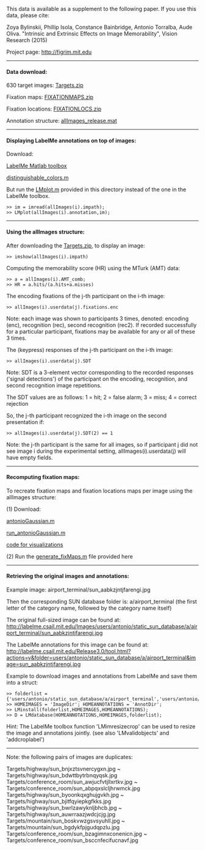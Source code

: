 
This data is available as a supplement to the following paper. 
If you use this data, please cite:

Zoya Bylinskii, Phillip Isola, Constance Bainbridge, Antonio Torralba, Aude Oliva.
"Intrinsic and Extrinsic Effects on Image Memorability", Vision Research (2015)

Project page: http://figrim.mit.edu

------------------------------------------------------------------
#### Data download:

630 target images: [Targets.zip](http://figrim.mit.edu/Targets.zip)

Fixation maps: [FIXATIONMAPS.zip](http://figrim.mit.edu/FIXATIONMAPS.zip)

Fixation locations: [FIXATIONLOCS.zip](http://figrim.mit.edu/FIXATIONLOCS.zip)

Annotation structure: [allImages_release.mat](https://github.com/cvzoya/figrim/blob/master/targetData/allImages_release.mat)

------------------------------------------------------------------

#### Displaying LabelMe annotations on top of images:

Download: 

[LabelMe Matlab toolbox](http://labelme2.csail.mit.edu/Release3.0/browserTools/php/matlab_toolbox.php)

[distinguishable_colors.m](www.mathworks.com/matlabcentral/fileexchange/29702-generate-maximally-perceptually-distinct-colors)

But run the [LMplot.m](https://github.com/cvzoya/figrim/blob/master/LMplot.m) provided in this directory instead of the one in the LabelMe toolbox.

```
>> im = imread(allImages(i).impath);
>> LMplot(allImages(i).annotation,im);
```

------------------------------------------------------------------

#### Using the allImages structure:

After downloading the [Targets.zip](http://figrim.mit.edu/Targets.zip), to display an image:
```
>> imshow(allImages(i).impath)
```

Computing the memorability score (HR) using the MTurk (AMT) data:
```
>> a = allImages(i).AMT_comb;
>> HR = a.hits/(a.hits+a.misses)
```

The encoding fixations of the j-th participant on the i-th image:
```
>> allImages(i).userdata(j).fixations.enc
```

Note: each image was shown to participants 3 times, denoted: encoding (enc), 
recognition (rec), second recognition (rec2). If recorded successfully for 
a particular participant, fixations may be available for any or all of these 3 times.

The (keypress) responses of the j-th participant on the i-th image:
```
>> allImages(i).userdata(j).SDT
```

Note: SDT is a 3-element vector corresponding to the recorded responses 
('signal detections') of the participant on the encoding, recognition, 
and second recognition image repetitions.

The SDT values are as follows:
1 = hit;
2 = false alarm;
3 = miss;
4 = correct rejection

So, the j-th participant recognized the i-th image on the second presentation if:
```
>> allImages(i).userdata(j).SDT(2) == 1
```

Note: the j-th participant is the same for all images, so if participant j 
did not see image i during the experimental setting, allImages(i).userdata(j)
will have empty fields.

------------------------------------------------------------------

#### Recomputing fixation maps:

To recreate fixation maps and fixation locations maps per image using the 
allImages structure:

(1) Download:

[antonioGaussian.m](https://github.com/cvzoya/saliency/blob/master/code_forMetrics/antonioGaussian.m)

[run_antonioGaussian.m](https://github.com/cvzoya/saliency/blob/master/code_forMetrics/run_antonioGaussian.m)

[code for visualizations](https://github.com/cvzoya/fixation-visualization)

(2) Run the [generate_fixMaps.m](https://github.com/cvzoya/figrim/blob/master/generate_fixMaps.m) file provided here

------------------------------------------------------------------

#### Retrieving the original images and annotations:

Example image: airport_terminal/sun_aabkzjntjfarengi.jpg

Then the corresponding SUN database folder is: a/airport_terminal
(the first letter of the category name, followed by the category name itself)

The original full-sized image can be found at:
http://labelme.csail.mit.edu/Images/users/antonio/static_sun_database/a/airport_terminal/sun_aabkzjntjfarengi.jpg

The LabelMe annotations for this image can be found at:
http://labelme.csail.mit.edu/Release3.0/tool.html?actions=v&folder=users/antonio/static_sun_database/a/airport_terminal&image=sun_aabkzjntjfarengi.jpg

Example to download images and annotations from LabelMe and save them into a struct:
```
>> folderlist = {'users/antonio/static_sun_database/a/airport_terminal','users/antonio/static_sun_database/b/badlands'};
>> HOMEIMAGES = 'ImageDir'; HOMEANNOTATIONS = 'AnnotDir';
>> LMinstall(folderlist,HOMEIMAGES,HOMEANNOTATIONS);
>> D = LMdatabase(HOMEANNOTATIONS,HOMEIMAGES,folderlist);
```

Hint: The LabelMe toolbox function 'LMimresizecrop' can be used to resize the image and annotations jointly.
(see also 'LMvalidobjects' and 'addcroplabel')

------------------------------------------------------------------

Note: the following pairs of images are duplicates:

Targets/highway/sun_bnjxztsvnercygxn.jpg ~            Targets/highway/sun_bdwttbytrbnqyqsk.jpg
Targets/conference_room/sun_awjucfvtjllxrtkv.jpg ~   Targets/conference_room/sun_abpqxslcljhrwmck.jpg
Targets/highway/sun_byoonkqxghujgvkh.jpg ~           Targets/highway/sun_bjitfqyiepkgfkks.jpg
Targets/highway/sun_bwrlzawyknljbhcb.jpg ~           Targets/highway/sun_auwrraazjwdcjcjg.jpg
Targets/mountain/sun_boskvwzgsvsyuhll.jpg ~          Targets/mountain/sun_bgdykfpjgudqpzlu.jpg
Targets/conference_room/sun_bzagimnxconenicn.jpg ~   Targets/conference_room/sun_bsccnfecifucnavf.jpg








